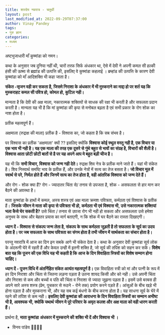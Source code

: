 ```yaml
---
title: शारदेय नवरात्र - चतुर्थी
layout: post
last_modified_at: 2022-09-29T07:37:00
author: Vinay Pandey
tags:
- गुरु ज्ञान
categories:
- मध्यम
---
```

अष्टभुजाधारी माँ कुष्मांडा को नमन।

 कथा के अनुसार जब दुनिया नहीं थी, चारों तरफ सिर्फ अंधकार था, ऐसे में देवी ने अपनी कमल सी हल्की हंसी की ऊष्मा से ब्रह्मांड की उत्पत्ति की, इसलिए वे कुष्मांडा कहलाई । ब्रम्हांड की उत्पत्ति के कारण देवी कुष्मांडा को माँ आदिशक्ति भी कहा जाता है।

**संकेत -सृजन वही कर सकता है, जिसमे निराशा के अंधकार में भी मुस्कराने का माद्दा हो पर शर्त यह कि मुस्कराहट कमल सी पवित्र हो, कोमल हो, कुटिल नही।**

मान्यता है कि देवी की अक्ष माला, नकारात्मक शक्तियों से साधक की रक्षा भी करती है और सफलता प्रदान करती है। मान्यता यह भी है कि मां कुष्मांडा की कृपा से मनोबल बढ़ता है एवं सभी प्रकार के रोग शोक का नाश होता है।

प्रतीक महत्वपूर्ण हैं।

अक्षमाला (रुद्राक्ष की माला)  प्रतीक है -  विश्वास का,  जो कहता है कि सब संभव है।
 
पर विश्वास का प्रतीक 'अक्षमाला' क्यों ??
इसलिए क्योंकि **विश्वास कोई स्थूल वस्तु नही है, एक विचार या एक भाव भी नही है। यह एक माला की तरह एक दूसरे से गुंथे बहुत से भावों का संग्रह है, विचारों की शैली है। विश्वास आता छोटी छोटी बातों से है पर यह अपने आप मे बहुत बड़ी चीज है।**

यह भी कि **सभी विचार, विश्वास को जन्म नही देते।** रुद्राक्ष शिव नेत्र के प्रतीक माने जाते हैं। यहां भी संकेत है। शिव निस्वार्थ  समष्टि भाव के प्रतीक हैं, और उनके नेत्रों में सत्य का तेज बसता है। **जो विचार मूल में स्वार्थ से परे, निर्मल होते हैं और जिनमें सत्य का तेज होता है, वही आंतरिक विश्वास को जन्म देते हैं।** 

और रोग - शोक क्या हैं? 
रोग - ज्यादातर चिंता से/ तनाव से उपजता है,
शोक - असफलता से हार मान कर बैठने की अवस्था है।

माता कुष्मांडा के हाथों में कमल, अस्त्र शस्त्र एवं अक्ष माला क्रमशः पवित्रता, कर्मठता एवं विश्वास के प्रतीक हैं। **जिसके जीवन मे माता की कृपा से पवित्रता भी हो, कर्मठता भी एवं विश्वास भी, उसे नकारात्मक शक्तियां भला कैसे घेर सकती है?** उसे चिंता / तनाव से उपजा रोग भी नही हो सकता और असफलता उसे हमेशा अनुभव के साथ और बेहतर प्रयास का मार्ग बताएगी, न कि शोक में घर बैठने का रास्ता दिखाएगी।

**ध्यान दें -  विश्वास से संकल्प जन्म लेता है, संकल्प के साथ कर्मठता जुड़ती है तो सफलता के सूर्य का उदय होता है। पर जब सफलता के साथ पवित्रता का संगम होता है तभी जीवन में सार्थकता का संचार होता है।**

परन्तु नवरात्रि में आज का दिन इन सबके आगे भी संकेत देता है। कथा के अनुसार देवी कुष्मांडा सूर्य लोक के अंदरूनी घेरे में रहती हैं और केवल उन्ही में इतनी शक्ति है, जो सूर्य की तपिश को सहन कर सकें। **विशेष बात यह कि पूजन की एक विधि यह भी कहती है कि आज के दिन विवाहिता स्त्रियों का विशेष सम्मान होना चाहिए।**

**ध्यान दें - पूजन विधि में अंतर्निहित संकेत अत्यंत महत्वपूर्ण है।** एक विवाहिता स्त्री को मां और पत्नी के रूप में हर दिन निराशा और चिंता से जितना लड़ना पड़ता है उतना शायद किसी और को नही। उसे अपनी चिंता और निराशा से कम और बच्चों व पति की चिंता व निराशा से ज्यादा जूझना पड़ता है। इसमें उसे बरबस ही अपने सारे अस्त्र शस्त्र (प्रेम, पुचकार से रूठने - रोने तक) प्रयोग करने पड़ते हैं। आंसूओं के बीच खड़े भी होना पड़ता है और मुस्कराना भी, और यह सब  कई बंधनो के बीच करना होता है। यह साधना सूर्य के घेरे में रहने की तपिश से कम नही। **इसलिए देवी कुष्मांडा की आराधना के दिन विवाहिता स्त्रियों का सम्मान अभीष्ट भी है, आवश्यक भी, क्योकिं यथार्थ जीवन मे पूरे परिवार के अमृत कलश और अक्ष माला को वही धारण करती हैं।**

प्रार्थना है,
**माता कुष्मांडा**
**अंधकार में मुस्कराने की**
**शक्ति भी दें और विश्वास भी ।**

- विनय पांडेय
🙏🌷🌷🙏


